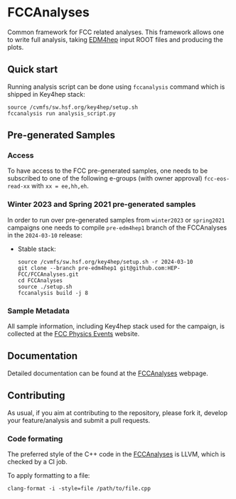 # FCCAnalyses

Common framework for FCC related analyses. This framework allows one to write
full analysis, taking [EDM4hep](https://github.com/key4hep/EDM4hep) input ROOT
files and producing the plots.


## Quick start

Running analysis script can be done using `fccanalysis` command which is
shipped in Key4hep stack:

```shell
source /cvmfs/sw.hsf.org/key4hep/setup.sh
fccanalysis run analysis_script.py
```


## Pre-generated Samples

### Access

To have access to the FCC pre-generated samples, one needs to be subscribed to
one of the following e-groups (with owner approval)
`fcc-eos-read-xx` with `xx = ee,hh,eh`.


### Winter 2023 and Spring 2021 pre-generated samples

In order to run over pre-generated samples from `winter2023` or `spring2021`
campaigns one needs to compile `pre-edm4hep1` branch of the FCCAnalyses in the
`2024-03-10` release:

* Stable stack:
   ```
   source /cvmfs/sw.hsf.org/key4hep/setup.sh -r 2024-03-10
   git clone --branch pre-edm4hep1 git@github.com:HEP-FCC/FCCAnalyses.git
   cd FCCAnalyses
   source ./setup.sh
   fccanalysis build -j 8
   ```


### Sample Metadata

All sample information, including Key4hep stack used for the campaign, is
collected at the
[FCC Physics Events](http://fcc-physics-events.web.cern.ch/fcc-physics-events/)
website.


## Documentation

Detailed documentation can be found at the [FCCAnalyses](https://hep-fcc.github.io/FCCAnalyses/) webpage.


## Contributing

As usual, if you aim at contributing to the repository, please fork it, develop
your feature/analysis and submit a pull requests.


### Code formating

The preferred style of the C++ code in the
[FCCAnalyses](https://hep-fcc.github.io/FCCAnalyses/) is LLVM, which is checked
by a CI job.

To apply formatting to a file:
```
clang-format -i -style=file /path/to/file.cpp
```
